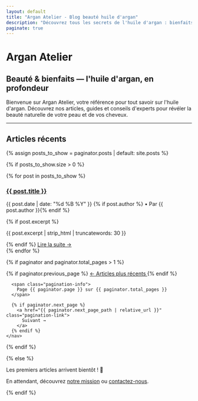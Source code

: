 ```yaml
---
layout: default
title: "Argan Atelier - Blog beauté huile d'argan"
description: "Découvrez tous les secrets de l'huile d'argan : bienfaits, routines beauté, conseils d'achat et comparatifs d'experts."
paginate: true
---
```


# Argan Atelier
## Beauté & bienfaits — l'huile d'argan, en profondeur

<div class="intro-section">
  <p>Bienvenue sur Argan Atelier, votre référence pour tout savoir sur l'huile d'argan. Découvrez nos articles, guides et conseils d'experts pour révéler la beauté naturelle de votre peau et de vos cheveux.</p>
</div>

---

## Articles récents

{% assign posts_to_show = paginator.posts | default: site.posts %}

{% if posts_to_show.size > 0 %}
  <div class="posts-list">
    {% for post in posts_to_show %}
      <article class="post-preview">
        <h3><a href="{{ post.url | relative_url }}">{{ post.title }}</a></h3>
        <p class="post-meta">
          <time datetime="{{ post.date | date_to_xmlschema }}">
            {{ post.date | date: "%d %B %Y" }}
          </time>
          {% if post.author %} • Par {{ post.author }}{% endif %}
        </p>
        {% if post.excerpt %}
          <p class="post-excerpt">{{ post.excerpt | strip_html | truncatewords: 30 }}</p>
        {% endif %}
        <a href="{{ post.url | relative_url }}" class="read-more">Lire la suite →</a>
      </article>
    {% endfor %}
  </div>

  <!-- Navigation pagination (seulement si paginator existe) -->
  {% if paginator and paginator.total_pages > 1 %}
    <nav class="pagination" aria-label="Navigation des pages">
      {% if paginator.previous_page %}
        <a href="{{ paginator.previous_page_path | relative_url }}" class="pagination-link">
          ← Articles plus récents
        </a>
      {% endif %}

      <span class="pagination-info">
        Page {{ paginator.page }} sur {{ paginator.total_pages }}
      </span>

      {% if paginator.next_page %}
        <a href="{{ paginator.next_page_path | relative_url }}" class="pagination-link">
          Suivant →
        </a>
      {% endif %}
    </nav>
  {% endif %}

{% else %}
  <div class="no-posts">
    <p>Les premiers articles arrivent bientôt ! 🌟</p>
    <p>En attendant, découvrez <a href="/a-propos/">notre mission</a> ou <a href="/contact/">contactez-nous</a>.</p>
  </div>
{% endif %}
